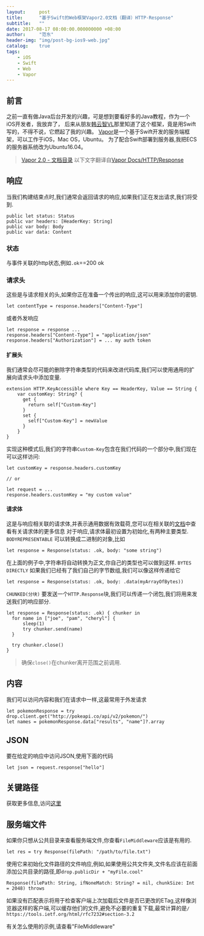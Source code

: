```yaml
---
layout:     post
title:      "基于Swift的Web框架Vapor2.0文档（翻译）HTTP-Response"
subtitle:   ""
date: 2017-08-17 08:00:00.000000000 +08:00
author:     "范东"
header-img: "img/post-bg-ios9-web.jpg"
catalog:    true
tags:
    - iOS
    - Swift
    - Web
    - Vapor
---
```

## 前言
之前一直有做Java后台开发的兴趣，可是想到要看好多的Java教程，作为一个iOS开发者，我放弃了，
后来从朋友[韩云智VL](http://www.jianshu.com/u/92f7630a351b)那里知道了这个框架，竟是用Swift写的，不得不说，它燃起了我的兴趣。
[Vapor](http://vapor.codes)是一个基于Swift开发的服务端框架，可以工作于iOS，Mac OS，Ubuntu。
为了配合Swift部署到服务器,我把ECS的服务器系统改为Ubuntu16.04。
> [Vapor 2.0 - 文档目录](https://github.com/fandongtongxue/VaporDoc/blob/master/README.md)
> 以下文字翻译自[Vapor Docs/HTTP/Response](https://docs.vapor.codes/2.0/http/response/)

## 响应
当我们构建结束点时,我们通常会返回请求的响应,如果我们正在发出请求,我们将受到.

```
public let status: Status
public var headers: [HeaderKey: String]
public var body: Body
public var data: Content
```
### 状态
与事件关联的http状态,例如`.ok`==200 ok
### 请求头
这些是与请求相关的头,如果你正在准备一个传出的响应,这可以用来添加你的密钥.

```
let contentType = response.headers["Content-Type"]  
```
或者外发响应

```
let response = response ...
response.headers["Content-Type"] = "application/json"
response.headers["Authorization"] = ... my auth token
```
#### 扩展头
我们通常会尽可能的删除字符串类型的代码来改进代码库,我们可以使用通用的扩展向请求头中添加变量.

```
extension HTTP.KeyAccessible where Key == HeaderKey, Value == String {
    var customKey: String? {
      get {
        return self["Custom-Key"]
      }
      set {
        self["Custom-Key"] = newValue
      }
    }
}
```
实现这种模式后,我们的字符串`Custom-Key`包含在我们代码的一个部分中,我们现在可以这样访问:

```
let customKey = response.headers.customKey

// or

let request = ...
response.headers.customKey = "my custom value"
```
#### 请求体
这是与响应相关联的请求体,并表示通用数据有效载荷,您可以在相关联的[文档](https://docs.vapor.codes/2.0/http/body/)中查看有关请求体的更多信息
对于响应,请求体最初设置为初始化,有两种主要类型.
`BODYREPRESENTABLE`
可以转换成二进制的对象,比如

```
let response = Response(status: .ok, body: "some string")
```
在上面的例子中,字符串将自动转换为正文,你自己的类型也可以做到这样.
`BYTES DIRECTLY`
如果我们已经有了我们自己的字节数组,我们可以像这样传递给它

```
let response = Response(status: .ok, body: .data(myArrayOfBytes))
```
`CHUNKED(分块)`
要发送一个`HTTP.Response`块,我们可以传递一个闭包,我们将用来发送我们的响应部分.

```
let response = Response(status: .ok) { chunker in
  for name in ["joe", "pam", "cheryl"] {
      sleep(1)
      try chunker.send(name)
  }

  try chunker.close()
}
```
>确保`close()`在chunker离开范围之前调用.

## 内容
我们可以访问内容和我们在请求中一样,这最常用于外发请求

```
let pokemonResponse = try drop.client.get("http://pokeapi.co/api/v2/pokemon/")
let names = pokemonResponse.data["results", "name"]?.array
```
## JSON
要在给定的响应中访问JSON,使用下面的代码

```
let json = request.response["hello"]
```
## 关键路径
获取更多信息,访问[这里](https://github.com/fandongtongxue/VaporDoc/blob/master/HTTP/02Request.markdown)
## 服务端文件
如果你只想从公共目录来查看服务端文件,你查看`FileMiddleware`应该是有用的.

```
let res = try Response(filePath: "/path/to/file.txt")
```
使用它来初始化文件路径的文件响应,例如,如果使用公共文件夹,文件名应该在前面添加公共目录的路径,即`drop.publicDir + "myFile.cool"`

```
Response(filePath: String, ifNoneMatch: String? = nil, chunkSize: Int = 2048) throws
```
如果没有匹配表示将用于检查客户端上次加载后文件是否已更改的ETag,这样像浏览器这样的客户端,可以缓存他们的文件,避免不必要的重复下载,最常计算的是`/ https://tools.ietf.org/html/rfc7232#section-3.2`

有关怎么使用的示例,请查看"FileMiddleware"

